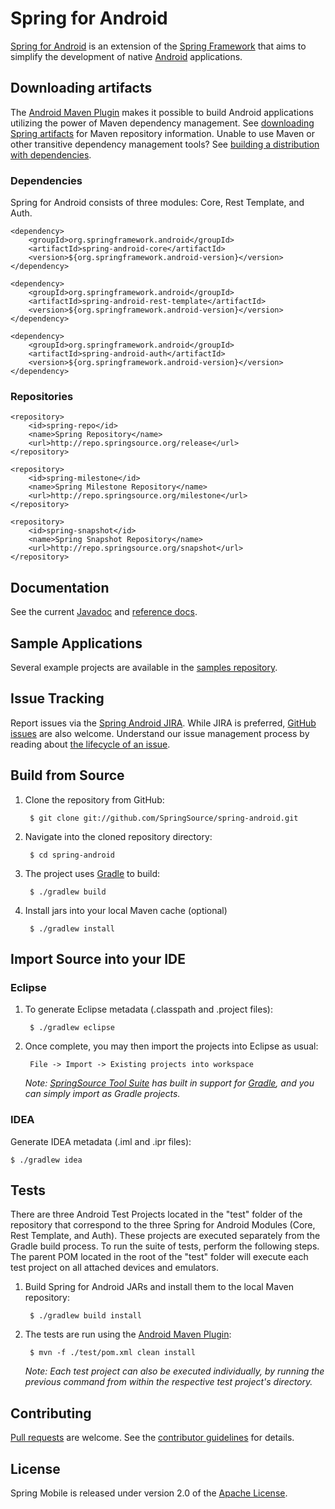 # Spring for Android

[Spring for Android] is an extension of the [Spring Framework] that aims to simplify the development of native [Android] applications.


## Downloading artifacts

The [Android Maven Plugin] makes it possible to build Android applications utilizing the power of Maven dependency management. See [downloading Spring artifacts] for Maven repository information. Unable to use Maven or other transitive dependency management tools? See [building a distribution with dependencies].


### Dependencies

Spring for Android consists of three modules: Core, Rest Template, and Auth.

	<dependency>
	    <groupId>org.springframework.android</groupId>
	    <artifactId>spring-android-core</artifactId>
	    <version>${org.springframework.android-version}</version>
	</dependency>

	<dependency>
	    <groupId>org.springframework.android</groupId>
	    <artifactId>spring-android-rest-template</artifactId>
	    <version>${org.springframework.android-version}</version>
	</dependency>

	<dependency>
	    <groupId>org.springframework.android</groupId>
	    <artifactId>spring-android-auth</artifactId>
	    <version>${org.springframework.android-version}</version>
	</dependency>

### Repositories

	<repository>
		<id>spring-repo</id>
		<name>Spring Repository</name>
		<url>http://repo.springsource.org/release</url>
	</repository>	
		
	<repository>
		<id>spring-milestone</id>
		<name>Spring Milestone Repository</name>
		<url>http://repo.springsource.org/milestone</url>
	</repository>
	
	<repository>
		<id>spring-snapshot</id>
		<name>Spring Snapshot Repository</name>
		<url>http://repo.springsource.org/snapshot</url>
	</repository>


## Documentation

See the current [Javadoc] and [reference docs].


## Sample Applications

Several example projects are available in the [samples repository].


## Issue Tracking

Report issues via the [Spring Android JIRA]. While JIRA is preferred, [GitHub issues] are also welcome. Understand our issue management process by reading about [the lifecycle of an issue].


## Build from Source

1. Clone the repository from GitHub:

		$ git clone git://github.com/SpringSource/spring-android.git

2. Navigate into the cloned repository directory:

		$ cd spring-android

3. The project uses [Gradle] to build:

		$ ./gradlew build
		
4. Install jars into your local Maven cache (optional)

		$ ./gradlew install


## Import Source into your IDE

### Eclipse

1. To generate Eclipse metadata (.classpath and .project files):

		$ ./gradlew eclipse

2. Once complete, you may then import the projects into Eclipse as usual:

		File -> Import -> Existing projects into workspace

	_Note: [SpringSource Tool Suite] has built in support for [Gradle], and you can simply import as Gradle projects._

### IDEA

Generate IDEA metadata (.iml and .ipr files):

	$ ./gradlew idea


## Tests

There are three Android Test Projects located in the "test" folder of the repository that correspond to the three Spring for Android Modules (Core, Rest Template, and Auth). These projects are executed separately from the Gradle build process. To run the suite of tests, perform the following steps. The parent POM located in the root of the "test" folder will execute each test project on all attached devices and emulators.

1. Build Spring for Android JARs and install them to the local Maven repository:

		$ ./gradlew build install

2. The tests are run using the [Android Maven Plugin]:

		$ mvn -f ./test/pom.xml clean install

	_Note: Each test project can also be executed individually, by running the previous command from within the respective test project's directory._


## Contributing

[Pull requests] are welcome. See the [contributor guidelines] for details.


## License

Spring Mobile is released under version 2.0 of the [Apache License](http://www.apache.org/licenses/LICENSE-2.0).


[Spring for Android]: http://www.springsource.org/spring-android
[Spring Framework]: http://www.springsource.org/spring-framework
[Android]: http://developer.android.com/index.html
[Android Maven Plugin]: http://code.google.com/p/maven-android-plugin
[downloading Spring artifacts]: https://github.com/SpringSource/spring-framework/wiki/Downloading-Spring-artifacts
[building a distribution with dependencies]: https://github.com/SpringSource/spring-framework/wiki/Building-a-distribution-with-dependencies
[Javadoc]: http://static.springsource.org/spring-android/docs/1.0.x/api/
[reference docs]: http://static.springsource.org/spring-android/docs/1.0.x/reference/html/
[samples repository]: https://github.com/SpringSource/spring-android-samples
[Spring Android JIRA]: http://jira.springsource.org/browse/ANDROID
[GitHub issues]: https://github.com/SpringSource/spring-android/issues?direction=desc&sort=created&state=open
[the lifecycle of an issue]: https://github.com/cbeams/spring-framework/wiki/The-Lifecycle-of-an-Issue
[Gradle]: http://gradle.org
[SpringSource Tool Suite]: http://www.springsource.com/developer/sts
[Pull requests]: http://help.github.com/send-pull-requests
[contributor guidelines]: https://github.com/SpringSource/spring-android/wiki/Contributor-Guidelines



